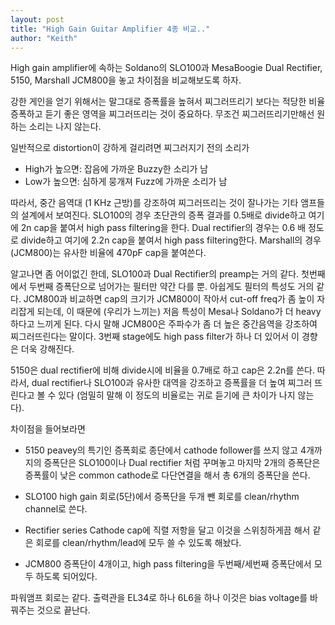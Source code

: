 ```yaml
---
layout: post
title: "High Gain Guitar Amplifier 4종 비교.."
author: "Keith"
---
```


High gain amplifier에 속하는 Soldano의 SLO100과 MesaBoogie Dual Rectifier, 5150, Marshall JCM800을 놓고 차이점을 비교해보도록 하자.

강한 게인을 얻기 위해서는 말그대로 증폭률을 높혀서 찌그러뜨리기 보다는 적당한 비율 증폭하고 듣기 좋은 영역을 찌그러뜨리는 것이 중요하다. 무조건 찌그러뜨리기만해선 원하는 소리는 나지 않는다.

일반적으로 distortion이 강하게 걸리려면 찌그러지기 전의 소리가

- High가 높으면: 잡음에 가까운 Buzzy한 소리가 남
- Low가 높으면: 심하게 뭉개져 Fuzz에 가까운 소리가 남

따라서, 중간 음역대 (1 KHz 근방)를 강조하여 찌그러뜨리는 것이 잘나가는 기타 앰프들의 설계에서 보여진다. SLO100의 경우 초단관의 증폭 결과를 0.5배로 divide하고 여기에 2n cap을 붙여서 high pass filtering을 한다. Dual rectifier의 경우는 0.6 배 정도로 divide하고 여기에 2.2n cap을 붙여서 high pass filtering한다. Marshall의 경우(JCM800)는 유사한 비율에 470pF cap을 붙여쓴다.

알고나면 좀 어이없긴 한데, SLO100과 Dual Rectifier의 preamp는 거의 같다. 첫번째에서 두번째 증폭단으로 넘어가는 필터만 약간 다를 뿐. 아쉽게도 필터의 특성도 거의 같다.
JCM800과 비교하면 cap의 크기가 JCM800이 작아서 cut-off freq가 좀 높이 자리잡게 되는데, 이 때문에 (우리가 느끼는) 저음 특성이 Mesa나 Soldano가 더 heavy하다고 느끼게 된다. 다시 말해 JCM800은 주파수가 좀 더 높은 중간음역을 강조하여 찌그러뜨린다는 말이다. 3번째 stage에도 high pass filter가 하나 더 있어서 이 경향은 더욱 강해진다.

5150은 dual rectifier에 비해 divide시에 비율을 0.7배로 하고 cap은 2.2n를 쓴다. 따라서, dual rectifier나 SLO100과 유사한 대역을 강조하고 증폭률을 더 높여 찌그러 뜨린다고 볼 수 있다 (엄밀히 말해 이 정도의 비율로는 귀로 듣기에 큰 차이가 나지 않는다).

차이점을 들어보라면 

- 5150
peavey의 특기인 증폭회로 종단에서 cathode follower를 쓰지 않고 4개까지의 증폭단은 SLO100이나 Dual rectifier 처럼 꾸며놓고 마지막 2개의 증폭단은 증폭률이 낮은 common cathode로 다단연결을 해서 총 6개의 증폭단을 쓴다.

- SLO100
high gain 회로(5단)에서 증폭단을 두개 뺀 회로를 clean/rhythm channel로 쓴다.

- Rectifier series
Cathode cap에 직렬 저항을 달고 이것을 스위칭하게끔 해서 같은 회로를 clean/rhythm/lead에 모두 쓸 수 있도록 해놨다.

- JCM800
증폭단이 4개이고, high pass filtering을 두번째/세번째 증폭단에서 모두 하도록 되어있다.

파워앰프 회로는 같다. 출력관을 EL34로 하나 6L6을 하나 이것은 bias voltage를 바꿔주는 것으로 끝난다.

